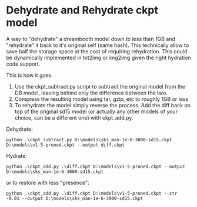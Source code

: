 # Dehydrate and Rehydrate ckpt model

A way to "dehydrate" a dreambooth model down to less than 1GB and "rehydrate" it back to it's original self (same hash). This technically allow to save half the storage space at the cost of requiring rehydration. This could be dynamically implemented in txt2img or img2img given the right hydration code support.

This is how it goes.

1. Use the ckpt_subtract.py script to subtract the original model from the DB model, leaving behind only the difference between the two.
2. Compress the resulting model using tar, gzip, etc to roughly 1GB or less
3. To rehydrate the model simply reverse the process. Add the diff back on top of the original sd15 model (or actually any other models of your choice, can be a different one) with ckpt_add.py.

Dehydrate:

`python .\ckpt_subtract.py D:\models\sks_man-1e-6-3000-sd15.ckpt D:\models\v1-5-pruned.ckpt --output diff.ckpt`

Hydrate:

`python .\ckpt_add.py .\diff.ckpt D:\models\v1-5-pruned.ckpt --output D:\models\sks_man-1e-6-3000-sd15.ckpt`

or to restore with less "presence":

`python .\ckpt_add.py .\diff.ckpt D:\models\v1-5-pruned.ckpt --str -0.01 --output D:\models\sks_man-1e-6-3000-sd15.ckpt`
